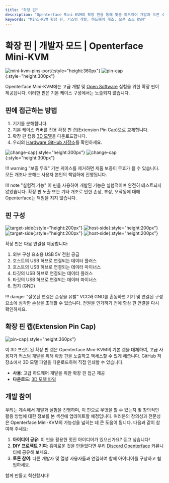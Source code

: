 ```yaml
---
title: "확장 핀"
description: "Openterface Mini-KVM의 확장 핀을 통해 맞춤 하드웨어 개발과 오픈 소스 프로젝트의 가능성을 탐색하세요."
keywords: "Mini-KVM 확장 핀, 커스텀 개발, 하드웨어 개조, 오픈 소스 KVM"
---
```


# **확장 핀** | 개발자 모드 | Openterface Mini-KVM

![mini-kvm-pins-port](https://assets.openterface.com/images/product/mini-kvm-pins-port.webp){:style="height:360px"}
![pin-cap](https://assets.openterface.com/images/product/part/pin-cap.webp){:style="height:300px"}

Openterface Mini-KVM에는 고급 개발 및 [Open Software](/app) 실험을 위한 확장 핀이 제공됩니다. 이러한 핀은 기본 케이스 구성에서는 노출되지 않습니다.

## 핀에 접근하는 방법

1. 기기를 분해합니다.
2. 기본 케이스 커버를 전용 확장 핀 캡(Extension Pin Cap)으로 교체합니다.
3. 확장 핀 캡용 [3D 모델](https://github.com/TechxArtisanStudio/Openterface_Mini-KVM_Hardware/tree/main/models)을 다운로드합니다.
4. 우리의 [Hardware GitHub 저장소](https://github.com/TechxArtisanStudio/Openterface_Mini-KVM_Hardware)를 확인하세요.

![change-cap](https://assets.openterface.com/images/product/change-cap.svg#only-light){:style="height:300px"}
![change-cap](https://assets.openterface.com/images/product/change-cap_1.svg#only-dark){:style="height:300px"}

!!! warning "보증 무효"
    기본 케이스를 제거하면 제품 보증이 무효가 될 수 있습니다. 모든 개조나 분해는 사용자 본인의 책임하에 진행됩니다.

!!! note "실험적 기능"
    이 핀을 사용하여 개발된 기능은 실험적이며 완전히 테스트되지 않았습니다. 확장 핀 노출 또는 기타 개조로 인한 손상, 부상, 오작동에 대해 Openterface는 책임을 지지 않습니다.

## 핀 구성

![target-side](https://assets.openterface.com/images/product/extension-pins-1.svg#only-light){:style="height:200px"}
![host-side](https://assets.openterface.com/images/product/extension-pins-2.svg#only-light){:style="height:200px"}
![target-side](https://assets.openterface.com/images/product/extension-pins-1_1.svg#only-dark){:style="height:200px"}
![host-side](https://assets.openterface.com/images/product/extension-pins-2_1.svg#only-dark){:style="height:200px"}

확장 핀은 다음 연결을 제공합니다:

1. 외부 구성 요소용 USB 5V 전원 공급
2. 호스트의 USB 허브로 연결되는 데이터 플러스
3. 호스트의 USB 허브로 연결되는 데이터 마이너스
4. 타깃의 USB 허브로 연결되는 데이터 플러스
5. 타깃의 USB 허브로 연결되는 데이터 마이너스
6. 접지 (GND)

!!! danger "잘못된 연결은 손상을 유발"
    VCC와 GND를 혼동하면 기기 및 연결된 구성 요소에 심각한 손상을 초래할 수 있습니다. 전원을 인가하기 전에 항상 핀 연결을 다시 확인하세요.

## 확장 핀 캡(Extension Pin Cap)

![pin-cap](https://assets.openterface.com/images/product/part/pin-cap.webp){:style="height:360px"}

이 3D 프린트된 확장 핀 캡은 Openterface Mini-KVM의 기본 캡을 대체하여, 고급 사용자가 커스텀 개발을 위해 확장 핀을 노출하고 액세스할 수 있게 해줍니다. GitHub 저장소에서 3D 모델 파일을 다운로드하여 직접 인쇄할 수 있습니다.

- **사용**: 고급 하드웨어 개발을 위한 확장 핀 접근 제공
- **다운로드**: [3D 모델 파일](https://github.com/TechxArtisanStudio/Openterface_Mini-KVM_Hardware/tree/main/models)

## 개발 참여

우리는 계속해서 개발과 실험을 진행하며, 이 핀으로 무엇을 할 수 있는지 및 창의적인 활용 방법에 대한 정보를 본 섹션에 업데이트할 예정입니다. 여러분의 창의성과 전문성은 Openterface Mini-KVM의 가능성을 넓히는 데 큰 도움이 됩니다. 다음과 같이 참여해 주세요:

1. **아이디어 공유**: 이 핀을 활용한 멋진 아이디어가 있으신가요? 듣고 싶습니다!
2. **DIY 프로젝트 기여**: 흥미로운 것을 만들었다면 우리 [Discord Openterface](/discord) 커뮤니티에 공유해 보세요.
3. **토론 참여**: 다른 개발자 및 열성 사용자들과 연결하여 함께 아이디어를 구상하고 협업하세요.

함께 만들고 혁신합시다!
